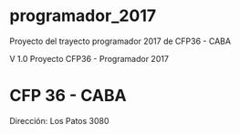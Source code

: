 # programador_2017
Proyecto del trayecto programador 2017 de CFP36 - CABA

V 1.0 Proyecto CFP36 - Programador 2017

# CFP 36 - CABA
Dirección: Los Patos 3080
